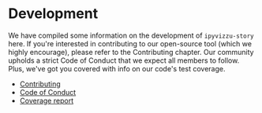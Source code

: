 # Development

We have compiled some information on the development of `ipyvizzu-story` here.
If you're interested in contributing to our open-source tool (which we highly
encourage), please refer to the Contributing chapter. Our community upholds a
strict Code of Conduct that we expect all members to follow. Plus, we've got you
covered with info on our code's test coverage.

* [Contributing](../CONTRIBUTING.md)
* [Code of Conduct](../CODE_OF_CONDUCT.md)
* [Coverage report](../coverage.md)
